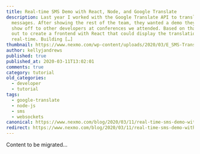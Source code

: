 ```yaml
---
title: Real-time SMS Demo with React, Node, and Google Translate
description: Last year I worked with the Google Translate API to translate SMS
  messages. After showing the rest of the team, they wanted a demo they could
  show off to other developers at conferences we attended. Based on that, I set
  out to create a frontend with React that could display the translations in
  real-time. Building […]
thumbnail: https://www.nexmo.com/wp-content/uploads/2020/03/E_SMS-Translations_1200x600.png
author: kellyjandrews
published: true
published_at: 2020-03-11T13:02:01
comments: true
category: tutorial
old_categories:
  - developer
  - tutorial
tags:
  - google-translate
  - node-js
  - sms
  - websockets
canonical: https://www.nexmo.com/blog/2020/03/11/real-time-sms-demo-with-react-node-and-google-translate-dr
redirect: https://www.nexmo.com/blog/2020/03/11/real-time-sms-demo-with-react-node-and-google-translate-dr
---
```

Content to be migrated...